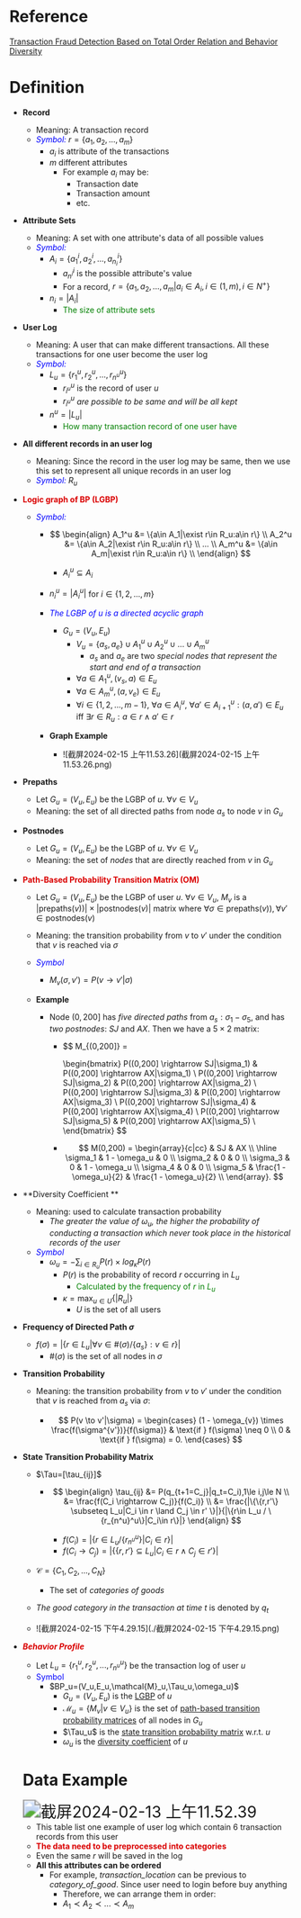 # Reference

[Transaction Fraud Detection Based on Total Order Relation and Behavior Diversity](./Transaction_Fraud_Detection_Based_on_Total_Order_Relation_and_Behavior_Diversity.pdf)

# Definition

* **Record**
  * Meaning: A transaction record
  * <font color=blue>*Symbol:*</font> $r=\{a_1,a_2,...,a_m\}$​
    * $a_i$​ is attribute of the transactions
    * $m$ different attributes
      * For example $a_i$ may be:
        * Transaction date
        * Transaction amount
        * etc.
* **Attribute Sets**
  * Meaning: A set with one attribute's data of all possible values
  * <font color=blue>*Symbol:*</font> 
    * $A_i=\{a_1^i,a_2^i,...,a_{n_i}^i\}$​​​​
      * $a_{n^i}^i$ is the possible attribute's value
      * For a record, $r=\{a_1,a_2,...,a_m |a_i \in A_i,i\in (1,m),i\in N^+\}$ 
    * $n_i=|A_i|$​
      * <font color=green>The size of attribute sets</font>

* **User Log**

  * Meaning: A user that can make different transactions. All these transactions for one user become the user log
  * <font color=blue>*Symbol:*</font>
    * $L_u=\{r_1^u,r_2^u,...,r_{n^u}^u\}$​​
      * $r_{i^u}^u$ is the record of user $u$​
      * $r_{i^u}^u$ *are possible to be same and will be all kept*
    * $n^u=|L_u|$
      * <font color=green>How many transaction record of one user have</font>

* **All different records in an user log**

  * Meaning: Since the record in the user log may be same, then we use this set to represent all unique records in an user log
  * <font color=blue>*Symbol:*</font> $R_u$​

  <a id=LGBP></a>

* <font color=dark red>**Logic graph of BP (LGBP)**</font>

  * <font color=blue>*Symbol:*</font>

    * $$
      \begin{align}
      A_1^u &= \{a\in A_1|\exist r\in R_u:a\in r\} \\
      A_2^u &= \{a\in A_2|\exist r\in R_u:a\in r\} \\
      ... \\
      A_m^u &= \{a\in A_m|\exist r\in R_u:a\in r\} \\
      \end{align}
      $$

      * $A_i^u \subseteq A_i$

    * $n_i^u=|A_i^u|$ for $i\in\{1,2,...,m\}$​ 

    * <font color=blue>*The LGBP of $u$ is a directed acyclic graph*</font>

      * $G_u=(V_u,E_u)$
        * $V_u=\{a_s,a_e\}\cup A_1^u\cup A_2^u\cup...\cup A_m^u$
          * $a_s$ and $a_e$ are two *special nodes that represent the start and end of a transaction*
        * $\forall a\in A_1^u, (v_s,a)\in E_u$
        * $\forall a\in A_m^u, (a,v_e)\in E_u$​
        * $\forall i\in \{1,2,...,m-1\}$, $\forall a\in A_i^u$, $\forall a'\in A_{i+1}^u:(a,a')\in E_u$ iff $\exists r\in R_u:a\in r \land a'\in r$​

    * **Graph Example**

      * ![截屏2024-02-15 上午11.53.26](截屏2024-02-15 上午11.53.26.png)

* **Prepaths**

  * Let $G_u=(V_u,E_u)$ be the LGBP of $u$. $\forall v \in V_u$
  * Meaning: the set of all directed paths from node $a_s$ to node $v$ in $G_u$

* **Postnodes**

  * Let $G_u=(V_u,E_u)$ be the LGBP of $u$. $\forall v \in V_u$
  * Meaning: the set of *nodes* that are directly reached from $v$ in $G_u$​

  <a id=OM></a>

* <font color=dark red>**Path-Based Probability Transition Matrix (OM)**</font>

  * Let $G_u=(V_u,E_u)$ be the LGBP of user $u$. $\forall v\in V_u$,  $M_v$ is a $|\text{prepaths(}v\text{)})| \times |\text{postnodes(}v\text{)}|$ matrix where $\forall \sigma \in \text{prepaths(}v\text{)}),\forall v' \in \text{postnodes(}v\text{)}$​​

  * Meaning: the transition probability from $v$ to $v'$ under the condition that $v$ is reached via $\sigma$

  * <font color=blue>*Symbol*</font>

    * $M_v(\sigma, v')=P(v \rightarrow v'|\sigma)$​

  * **Example**

    * Node $(0,200]$ has *five directed paths* from $a_s:\sigma_1 - \sigma_5$, and has *two postnodes*: $SJ$ and $AX$. Then we have a $5 \times 2$ matrix:

      * $$
        M_{(0,200]} = 
        
        \begin{bmatrix}
        P((0,200] \rightarrow SJ|\sigma_1) & P((0,200] \rightarrow AX|\sigma_1) \\
        P((0,200] \rightarrow SJ|\sigma_2) & P((0,200] \rightarrow AX|\sigma_2) \\
        P((0,200] \rightarrow SJ|\sigma_3) & P((0,200] \rightarrow AX|\sigma_3) \\
        P((0,200] \rightarrow SJ|\sigma_4) & P((0,200] \rightarrow AX|\sigma_4) \\
        P((0,200] \rightarrow SJ|\sigma_5) & P((0,200] \rightarrow AX|\sigma_5) \\
        \end{bmatrix}
        $$

      * $$
        M(0,200) = 
        \begin{array}{c|cc}
            & SJ & AX \\
        \hline
        \sigma_1 & 1 - \omega_u & 0 \\
        \sigma_2 & 0 & 0 \\
        \sigma_3 & 0 & 1 - \omega_u \\
        \sigma_4 & 0 & 0 \\
        \sigma_5 & \frac{1 - \omega_u}{2} & \frac{1 - \omega_u}{2} \\
        \end{array}.
        $$

  <a id=DC></a>

* **Diversity Coefficient **

  * Meaning: used to calculate transaction probability
    * *The greater the value of $\omega_u$, the higher the probability of conducting a transaction which never took place in the historical records of the user*
  * <font color=blue>*Symbol*</font>
    * $\omega_u=-\sum_{i\in R_u}P(r) \times log_{\kappa}P(r)$
      * $P(r)$ is the probability of record $r$ occurring in $L_u$​
        * <font color=green>Calculated by the frequency of $r$ in $L_u$</font>
      * $\kappa = \text{max}_{u\in U}\{|R_u|\}$
        * $U$ is the set of all users

* **Frequency of Directed Path $\sigma$**

  * $f(\sigma)=|\{r\in L_u | \forall v \in \#(\sigma)/\{a_s\}:v\in r$}|
    * $\#(\sigma)$ is the set of all nodes in $\sigma$

* **Transition Probability**

  * Meaning: the transition probability from $v$ to $v'$ under the condition that $v$ is reached from $a_s$ via $\sigma$:

    * $$
      P(v \to v'|\sigma) = 
      \begin{cases} 
      (1 - \omega_{v}) \times \frac{f(\sigma^{v'})}{f(\sigma)} & \text{if } f(\sigma) \neq 0 \\
      0 & \text{if } f(\sigma) = 0.
      \end{cases}
      $$

  <a id=STPM></a>

* **State Transition Probability Matrix**

  * $\Tau=[\tau_{ij}]$

    * $$
      \begin{align}
      \tau_{ij}
      &= P(q_{t+1=C_j}|q_t=C_i),1\le i,j\le N \\
      &= \frac{f(C_i \rightarrow C_j)}{f(C_i)} \\
      &= \frac{|\{\{r,r'\} \subseteq L_u|C_i \in r \land C_j \in r' \}|}{|\{r\in L_u / \{r_{n^u}^u\}|C_i\in r\}|}
      \end{align}
      $$

      * $f(C_i)=|\{r\in L_u / \{r_{n^u}^u\}|C_i\in r\}|$​
      * $f(C_i \rightarrow C_j)=|\{\{r,r'\} \subseteq L_u|C_i \in r \land C_j \in r' \}|$

  * $\mathcal{C}=\{C_1,C_2,...,C_N\}$​ 

    * The set of *categories of goods*

  * *The good category in the transaction at time $t$* is denoted by $q_t$​

  * ![截屏2024-02-15 下午4.29.15](./截屏2024-02-15 下午4.29.15.png)

* <font color=dark red>***Behavior Profile***</font>

  * Let $L_u=\{r_1^u,r_2^u,...,r_{n^u}^u\}$ be the transaction log of user $u$
  * <font color=blue>Symbol</font>
    * $BP_u=(V_u,E_u,\mathcal{M}_u,\Tau_u,\omega_u)$​​
      * $G_u=(V_u,E_u)$ is the [LGBP](#LGBP) of $u$
      * $\mathcal{M}_u=\{M_v|v\in V_u\}$ is the set of [path-based transition probability matrices](#OM) of all nodes in $G_u$
      * $\Tau_u$ is the [state transition probability matrix](STPM) w.r.t. $u$
      * $\omega_u$ is the [diversity coefficient](#DC) of $u$

  # Data Example

  <img src="截屏2024-02-13 上午11.52.39.png" alt="截屏2024-02-13 上午11.52.39" style="zoom:200%;" />

  * This table list one example of user log which contain $6$ transaction records from this user
  * <font color=dark red>**The data need to be preprocessed into categories**</font>
  * Even the same $r$ will be saved in the log
  * **All this attributes can be ordered**
    * For example, *transaction_location* can be previous to *category_of_good*. Since user need to login before buy anything
      * Therefore, we can arrange them in order:
      * $A_1 \prec A_2 \prec ... \prec A_m$